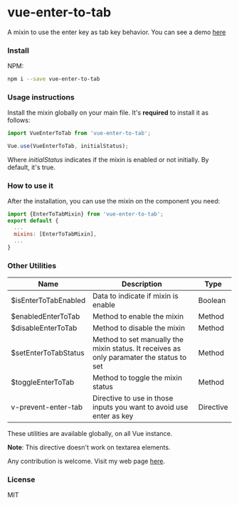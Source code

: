 # vue-enter-to-tab
A mixin to use the enter key as tab key behavior. You can see a demo [here](https://codesandbox.io/s/hardcore-ritchie-3g2my)

### Install  

NPM:  
```bash
npm i --save vue-enter-to-tab
```

### Usage instructions  

Install the mixin globally on your main file. It's **required** to install it as follows:

```javascript
import VueEnterToTab from 'vue-enter-to-tab';

Vue.use(VueEnterToTab, initialStatus);
```

Where *initialStatus* indicates if the mixin is enabled or not initially. By default, it's true.


### How to use it

After the installation, you can use the mixin on the component you need:

```javascript
import {EnterToTabMixin} from 'vue-enter-to-tab';
export default {
  ...
  mixins: [EnterToTabMixin],
  ...
}
```

### Other Utilities

|  Name | Description   | Type   |
| ------------ | ------------ | ------------ |
| $isEnterToTabEnabled  | Data to indicate if mixin is enable | Boolean   |
| $enabledEnterToTab  | Method to enable the mixin |  Method  |
| $disableEnterToTab  | Method to disable the mixin | Method   |
| $setEnterToTabStatus  | Method to set manually the mixin status. It receives as only paramater the status to set | Method   |
| $toggleEnterToTab  | Method to toggle the mixin status | Method   |
| v-prevent-enter-tab  | Directive to use in those inputs you want to avoid use enter as key | Directive   |

These utilities are available globally, on all Vue instance.

**Note**: This directive doesn't work on textarea elements.

Any contribution is welcome. Visit my web page [here](https://www.ajomuch92.site/#/).

### License
MIT

